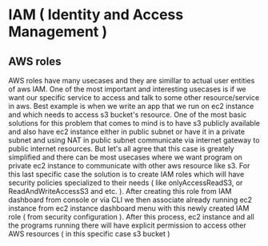 # IAM ( Identity and Access Management )



## AWS roles
AWS roles have many usecases and they are simillar to actual user entities of aws IAM. One of the most important and interesting usecases is if
we want our specific service to access and talk to some other resource/service in aws. Best example is when we write an app that we run on ec2 instance and which needs to access
s3 bucket's resource. One of the most basic solutions for this problem that comes to mind is to have s3 publicly available and also have ec2 instance either in public subnet or
have it in a private subnet and using NAT in public subnet communicate via internet gateway to public internet resources. But let's all agree that this case is greately
simplified and there can be most usecases where we want program on private ec2 instance to communicate with other aws resource like s3.
For this last specific case the solution is to create IAM roles which will have security policies specialized to their needs ( like onlyAccessReadS3, or ReadAndWriteAccessS3 and etc. ).
After creating this role from IAM dashboard from console or via CLI we then associate already running ec2 instance from ec2 instance dashboard menu with this newly created IAM role ( from 
security configuration ). After this process, ec2 instance and all the programs running there will have explicit permission to access other AWS resources ( in this specific case s3 bucket ) 
